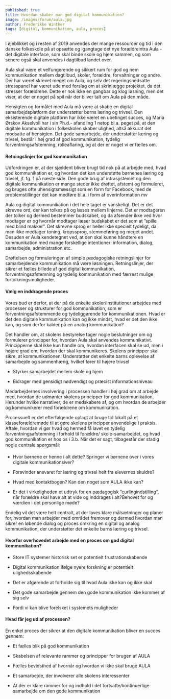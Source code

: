 ```yaml
---
published: true
title: Hvordan skaber man god digital kommunikation?
image: /images/forum/aula.jpg
author: Frederikke Winther
tags: [digital, kommunikation, aula, proces]
---
```


 I øjeblikket og i resten af 2019 anvendes der mange ressourcer og tid i den danske folkeskole på at opsætte og igangtage det nye forældreintra Aula - det digitale interface, som skal binde skole og hjem sammen, og som senere også skal anvendes i dagtilbud landet over.
 
 Aula skal være et velfungerende og sikkert rum for god og nem kommunikation mellem dagtilbud, skoler, forældre, forvaltninger og andre. Der har været skrevet meget om Aula, og selv det regeringsnedsatte stresspanel har været ude med forslag om at skrinlægge projektet, da det stresser forældrene. Dette er nok ikke en gangbar og klog løsning, men det viser, at der er noget på spil når der bliver talt om Aula på den måde.
 
 Hensigten og formålet med Aula må være at skabe en digital samarbejdsplatform der understøtter børns læring og trivsel. Den eksisterende digitale platform har ikke været en ubetinget succes, og Maria Ørskov Akselvoll har i sin Ph.d.- afandling 1 netop bl.a. peget på, at den digitale kommunikation i folkeskolen skaber ulighed, altså akkurat det modsatte af hensigten. Det gode samarbejde, der understøtter læring og trivsel, består i høj grad af god kommunikation, tydelig forventningsafstemning, rolleaflaring, og at der er noget vi er fælles om.

#### Retningslinjer for god kommunikation
 
 Udfordringen er, at der sjældent bliver brugt tid nok på at arbejde med, hvad god kommunikation er, og hvordan det kan understøtte børnenes læring og trivsel, jf. fg. 1 på næste side. Den gode brug af intrasystemet og den digitale kommunikation er mange steder ikke drøftet, afstemt og formuleret, og bruges ofte uhensigtsmæssigt som en form for Facebook, med de problemstillinger det kan medføre bl.a. i form af overinformation mv
 
 Aula og digital kommunikation i det hele taget er vanskeligt. Det er det skrevne ord, der kan tolkes på og læses mellem linjerne. Det er modtageren der tolker og dermed bestemmer budskabet, og da afsender ikke ved hvor modtager er og hvornår modtager læser budskabet er det som at ”spille med blind makker”. Det skrevne sprog er heller ikke specielt tydeligt, da man ikke medtager toning, kropssprog, stemmeføring og meget andet. Desuden er Aula kendetegnet ved, at den skal kunne håndtere en kommunikation med mange forskellige intentioner: information, dialog, samarbejde, administration etc.
 
Drøftelsen og formuleringen af simple pædagogiske retningslinjer for samarbejdende kommunikation må være løsningen. Retningslinjer, der sikrer et fælles billede af god digital kommunikation, forventningsafstemning og tydelig kommunikation med færrest mulige fortolkningsmuligheder.

#### Vælg en inddragende proces

Vores bud er derfor, at der på de enkelte skoler/institutioner arbejdes med processer og strukturer for god kommunikation, som er forventningsafstemmende og tydeliggørende for kommunikationen. Hvad er det den digitale kommunikation kan og ikke mindst, hvad er det den ikke kan, og som derfor kalder på en analog kommunikation?

Det handler om, at skolens bestyrelse tager nogle beslutninger om og formulerer principper for, hvordan Aula skal anvendes kommunikativt. Principperne skal ikke kun handle om, hvordan interfacen skal se ud, men i højere grad om, hvordan der skal kommunikeres. Skolens principper skal sikre, at kommunikationen: Understøtter det enkelte barns oplevelse af samarbejde og sammenhæng, hvilket fører til højere trivsel 

- Styrker samarbejdet mellem skole og hjem 

- Bidrager med gensidigt nødvendigt og præcist informationsniveau

Medarbejdernes involvering i processen handler i høj grad om at arbejde med, hvordan de udmønter skolens principper for god kommunikation. Herunder hvilke narrativer, de er medskabere af, og om hvordan de arbejder og kommunikerer med forældrene om kommunikation.

Processuelt er det efterfølgende oplagt at bruge tid lokalt på et klasseforældremøde til at gøre skolens principper anvendelige i praksis. Aftale, hvordan vi gør hvad og hermed få lavet en tydelig forventningsafstemning i forhold til forældre/ skole-samarbejdet, og hvad god kommunikation er hos os i 3.b. Når det er sagt, tilbagestår der stadig nogle centrale spørgsmål:  

- Hvor børnene er henne i alt dette? Springer vi børnene over i vores digitale kommunikationsiver?

- Forsvinder ansvaret for læring og trivsel helt fra elevernes skuldre? 

- Hvad med kontaktbogen? Kan den noget som AULA ikke kan? 

- Er det i virkeligheden et udtryk for en pædagogisk ”curlingindstilling”, når forældre skal have alt at vide og inddrages i alt?Behovet for og værdien i det personlige møde?

Endelig vil det være helt centralt, at der laves klare målsætninger og planer for, hvordan man arbejder med området fremover og dermed hvordan man sikrer en løbende dialog og proces omkring en digital og analog kommunikation, der understøtter det enkelte barns læring og trivsel.

#### Hvorfor overhovedet arbejde med en proces om god digital kommunikation?

- Store IT systemer historisk set er potentielt frustrationskabende

- Digital kommunikation ifølge nyere forskning er potentielt ulighedsskabende

- Det er afgørende at forholde sig til hvad Aula ikke kan og ikke skal

- Det gode samarbejde gennem den gode kommunikation ikke kommer af sig selv

- Fordi vi kan blive forelsket i systemets muligheder

#### Hvad får jeg ud af processen?

En enkel proces der sikrer at den digitale kommunikation bliver en succes gennem:

- Et fælles blik på god kommunikation

- Skabelsen af relevante rammer og principper for brugen af AULA

- Fælles bevidsthed af hvornår og hvordan vi ikke skal bruge AULA

- Et samarbejde, der involverer alle skolens interessenter 

- At der er klare rammer for og indhold i det fortsatte/kontinuerlige samarbejde om den gode kommunikation